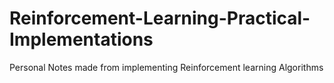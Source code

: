 # Reinforcement-Learning-Practical-Implementations
Personal Notes made from implementing Reinforcement learning Algorithms

